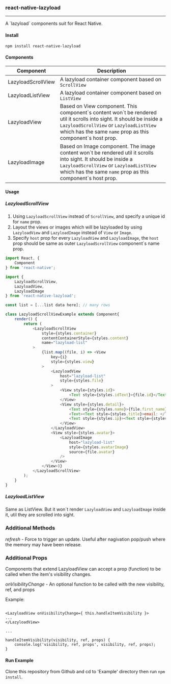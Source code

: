 ### react-native-lazyload

------------------------

A \`lazyload\` components suit for React Native.

#### Install

```
npm install react-native-lazyload
```

#### Components

Component           | Description
------------------- | --------------------
LazyloadScrollView  | A lazyload container component based on `ScrollView`
LazyloadListView    | A lazyload container component based on `ListView`
LazyloadView        | Based on View component. This component\`s content won\`t be rendered util it scrolls into sight. It should be inside a `LazyloadScrollView` or `LazyloadListView` which has the same `name` prop as this component\`s host prop.
LazyloadImage       | Based on Image component. The image content won\`t be rendered util it scrolls into sight. It should be inside a `LazyloadScrollView` or `LazyloadListView` which has the same `name` prop as this component\`s host prop.

#### Usage

##### LazyloadScrollView

1. Using `LazyloadScrollView` instead of `ScrollView`, and specify a unique id for `name` prop.
2. Layout the views or images which will be lazyloaded by using `LazyloadView` and `LazyloadImage` instead of `View` or `Image`.
3. Specify `host` prop for every `LazyloadView` and `LazyloadImage`, the `host` prop should be same as outer `LazyloadScrollView` component`s name prop.

```js
import React, {
    Component
} from 'react-native';

import {
    LazyloadScrollView,
    LazyloadView,
    LazyloadImage
} from 'react-native-lazyload';

const list = [...list data here]; // many rows

class LazyloadScrollViewExample extends Component{
    render() {
        return (
            <LazyloadScrollView
                style={styles.container}
                contentContainerStyle={styles.content}
                name="lazyload-list"
            >
                {list.map((file, i) => <View
                    key={i}
                    style={styles.view}
                >
                    <LazyloadView
                        host="lazyload-list"
                        style={styles.file}
                    >
                        <View style={styles.id}>
                            <Text style={styles.idText}>{file.id}</Text>
                        </View>
                        <View style={styles.detail}>
                            <Text style={styles.name}>{file.first_name} {file.last_name}</Text>
                            <Text><Text style={styles.title}>email: </Text><Text style={styles.email}>{file.email}</Text></Text>
                            <Text style={styles.ip}><Text style={styles.title}>last visit ip: </Text>{file.ip_address}</Text>
                        </View>
                    </LazyloadView>
                    <View style={styles.avatar}>
                        <LazyloadImage
                            host="lazyload-list"
                            style={styles.avatarImage}
                            source={file.avatar}
                        />
                    </View>
                </View>)}
            </LazyloadScrollView>
        );
    }
}

```

##### LazyloadListView

Same as ListView. But it won\`t  render `LazyloadView` and `LazyloadImage` inside it, util they are scrolled into sight.

### Additional Methods

*refresh* - Force to trigger an update.  Useful after nagivation pop/push where the memory may have been release.

### Additional Props

Components that extend LazyloadView can accept a prop (function) to be called when the item's visibility changes.

*onVisibilityChange* - An optional function to be called with the new visibility, ref, and props

Example:

```

<LazyloadView onVisibilityChange={ this.handleItemVisibility }>
...
</LazyloadView>

...

handleItemVisibility(visibility, ref, props) {
    console.log('visibility, ref, props', visibility, ref, props);
}

```
#### Run Example

Clone this repository from Github and cd to 'Example' directory then run `npm install`.

